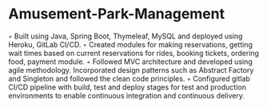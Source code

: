 # Amusement-Park-Management
◦ Built using Java, Spring Boot, Thymeleaf, MySQL and deployed using Heroku, GitLab CI/CD.
◦ Created modules for making reservations, getting wait times based on current reservations for rides, booking tickets,
ordering food, payment module.
◦ Followed MVC architecture and developed using agile methodology. Incorporated design patterns such as Abstract Factory
and Singleton and followed the clean code principles.
◦ Configured gitlab CI/CD pipeline with build, test and deploy stages for test and production environments to enable
continuous integration and continuous delivery.
